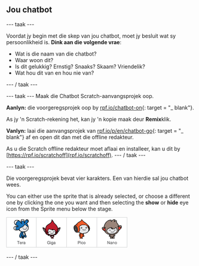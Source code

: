 ## Jou chatbot

\--- taak \---

Voordat jy begin met die skep van jou chatbot, moet jy besluit wat sy persoonlikheid is. **Dink aan die volgende vrae**:

+ Wat is die naam van die chatbot?
+ Waar woon dit?
+ Is dit gelukkig? Ernstig? Snaaks? Skaam? Vriendelik?
+ Wat hou dit van en hou nie van?

\--- / taak \---

\--- taak \--- Maak die Chatbot Scratch-aanvangsprojek oop.

**Aanlyn:** die voorgeregsprojek oop by [rpf.io/chatbot-on](http://rpf.io/chatbot-on){: target = "_ blank"}.

As jy 'n Scratch-rekening het, kan jy 'n kopie maak deur **Remix**klik.

**Vanlyn:** laai die aanvangsprojek van [rpf.io/p/en/chatbot-go](http://rpf.io/p/en/chatbot-go){: target = "_ blank"} af en open dit dan met die offline redakteur.

As u die Scratch offline redakteur moet aflaai en installeer, kan u dit by [https://rpf.io/scratchoff](rpf.io/scratchoff). \--- / taak \---

\--- taak \---

Die voorgeregsprojek bevat vier karakters. Een van hierdie sal jou chatbot wees.

You can either use the sprite that is already selected, or choose a different one by clicking the one you want and then selecting the **show** or **hide** eye icon from the Sprite menu below the stage.

![Kies 'n karakter](images/chatbot-characters.png)

\--- / taak \---